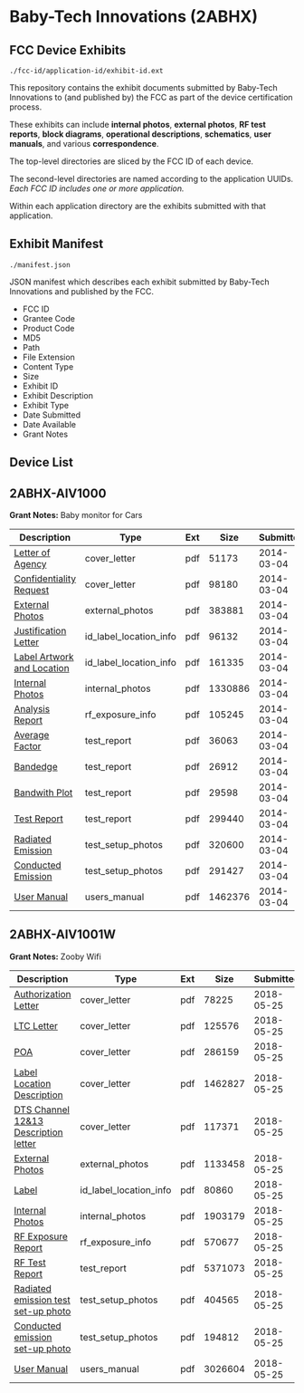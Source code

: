 # Baby-Tech Innovations (2ABHX)
## FCC Device Exhibits

```
./fcc-id/application-id/exhibit-id.ext
```

This repository contains the exhibit documents submitted by Baby-Tech Innovations to (and published by) the FCC as part of the device certification process.

These exhibits can include **internal photos**, **external photos**, **RF test reports**, **block diagrams**, **operational descriptions**, **schematics**, **user manuals**, and various **correspondence**.

The top-level directories are sliced by the FCC ID of each device.

The second-level directories are named according to the application UUIDs. *Each FCC ID includes one or more application.*

Within each application directory are the exhibits submitted with that application. 

## Exhibit Manifest

```
./manifest.json
```

JSON manifest which describes each exhibit submitted by Baby-Tech Innovations and published by the FCC.

- FCC ID
- Grantee Code
- Product Code
- MD5
- Path
- File Extension
- Content Type
- Size
- Exhibit ID
- Exhibit Description
- Exhibit Type
- Date Submitted
- Date Available
- Grant Notes

## Device List
## 2ABHX-AIV1000
**Grant Notes:** Baby monitor for Cars

| Description | Type | Ext | Size | Submitted | Available |
| ----------- | ---- | --- | ---- | --------- | --------- |
| [Letter of Agency](2ABHX-AIV1000/f501c17e61c4bfe029d6915bd6b00204/2205233.pdf) | cover_letter | pdf | 51173 | 2014-03-04 | 2014-03-04 |
| [Confidentiality Request](2ABHX-AIV1000/f501c17e61c4bfe029d6915bd6b00204/2205234.pdf) | cover_letter | pdf | 98180 | 2014-03-04 | 2014-03-04 |
| [External Photos](2ABHX-AIV1000/f501c17e61c4bfe029d6915bd6b00204/2205245.pdf) | external_photos | pdf | 383881 | 2014-03-04 | 2014-03-04 |
| [Justification Letter](2ABHX-AIV1000/f501c17e61c4bfe029d6915bd6b00204/2205249.pdf) | id_label_location_info | pdf | 96132 | 2014-03-04 | 2014-03-04 |
| [Label Artwork and Location](2ABHX-AIV1000/f501c17e61c4bfe029d6915bd6b00204/2205250.pdf) | id_label_location_info | pdf | 161335 | 2014-03-04 | 2014-03-04 |
| [Internal Photos](2ABHX-AIV1000/f501c17e61c4bfe029d6915bd6b00204/2205251.pdf) | internal_photos | pdf | 1330886 | 2014-03-04 | 2014-03-04 |
| [Analysis Report](2ABHX-AIV1000/f501c17e61c4bfe029d6915bd6b00204/2205252.pdf) | rf_exposure_info | pdf | 105245 | 2014-03-04 | 2014-03-04 |
| [Average Factor](2ABHX-AIV1000/f501c17e61c4bfe029d6915bd6b00204/2205239.pdf) | test_report | pdf | 36063 | 2014-03-04 | 2014-03-04 |
| [Bandedge](2ABHX-AIV1000/f501c17e61c4bfe029d6915bd6b00204/2205240.pdf) | test_report | pdf | 26912 | 2014-03-04 | 2014-03-04 |
| [Bandwith Plot](2ABHX-AIV1000/f501c17e61c4bfe029d6915bd6b00204/2205241.pdf) | test_report | pdf | 29598 | 2014-03-04 | 2014-03-04 |
| [Test Report](2ABHX-AIV1000/f501c17e61c4bfe029d6915bd6b00204/2205242.pdf) | test_report | pdf | 299440 | 2014-03-04 | 2014-03-04 |
| [Radiated Emission](2ABHX-AIV1000/f501c17e61c4bfe029d6915bd6b00204/2205243.pdf) | test_setup_photos | pdf | 320600 | 2014-03-04 | 2014-03-04 |
| [Conducted Emission](2ABHX-AIV1000/f501c17e61c4bfe029d6915bd6b00204/2205244.pdf) | test_setup_photos | pdf | 291427 | 2014-03-04 | 2014-03-04 |
| [User Manual](2ABHX-AIV1000/f501c17e61c4bfe029d6915bd6b00204/2205235.pdf) | users_manual | pdf | 1462376 | 2014-03-04 | 2014-03-04 |
## 2ABHX-AIV1001W
**Grant Notes:** Zooby Wifi

| Description | Type | Ext | Size | Submitted | Available |
| ----------- | ---- | --- | ---- | --------- | --------- |
| [Authorization Letter](2ABHX-AIV1001W/89b73d21b35f29a1948fad2948a89986/3863626.pdf) | cover_letter | pdf | 78225 | 2018-05-25 | 2018-05-25 |
| [LTC Letter](2ABHX-AIV1001W/89b73d21b35f29a1948fad2948a89986/3863627.pdf) | cover_letter | pdf | 125576 | 2018-05-25 | 2018-05-25 |
| [POA](2ABHX-AIV1001W/89b73d21b35f29a1948fad2948a89986/3863628.pdf) | cover_letter | pdf | 286159 | 2018-05-25 | 2018-05-25 |
| [Label Location Description](2ABHX-AIV1001W/89b73d21b35f29a1948fad2948a89986/3863629.pdf) | cover_letter | pdf | 1462827 | 2018-05-25 | 2018-05-25 |
| [DTS Channel 12&13 Description letter](2ABHX-AIV1001W/89b73d21b35f29a1948fad2948a89986/3863630.pdf) | cover_letter | pdf | 117371 | 2018-05-25 | 2018-05-25 |
| [External Photos](2ABHX-AIV1001W/89b73d21b35f29a1948fad2948a89986/3863631.pdf) | external_photos | pdf | 1133458 | 2018-05-25 | 2018-05-25 |
| [Label](2ABHX-AIV1001W/89b73d21b35f29a1948fad2948a89986/3863633.pdf) | id_label_location_info | pdf | 80860 | 2018-05-25 | 2018-05-25 |
| [Internal Photos](2ABHX-AIV1001W/89b73d21b35f29a1948fad2948a89986/3863634.pdf) | internal_photos | pdf | 1903179 | 2018-05-25 | 2018-05-25 |
| [RF Exposure Report](2ABHX-AIV1001W/89b73d21b35f29a1948fad2948a89986/3863637.pdf) | rf_exposure_info | pdf | 570677 | 2018-05-25 | 2018-05-25 |
| [RF Test Report](2ABHX-AIV1001W/89b73d21b35f29a1948fad2948a89986/3863651.pdf) | test_report | pdf | 5371073 | 2018-05-25 | 2018-05-25 |
| [Radiated emission test set-up photo](2ABHX-AIV1001W/89b73d21b35f29a1948fad2948a89986/3863652.pdf) | test_setup_photos | pdf | 404565 | 2018-05-25 | 2018-05-25 |
| [Conducted emission set-up photo](2ABHX-AIV1001W/89b73d21b35f29a1948fad2948a89986/3863653.pdf) | test_setup_photos | pdf | 194812 | 2018-05-25 | 2018-05-25 |
| [User Manual](2ABHX-AIV1001W/89b73d21b35f29a1948fad2948a89986/3863639.pdf) | users_manual | pdf | 3026604 | 2018-05-25 | 2018-05-25 |
